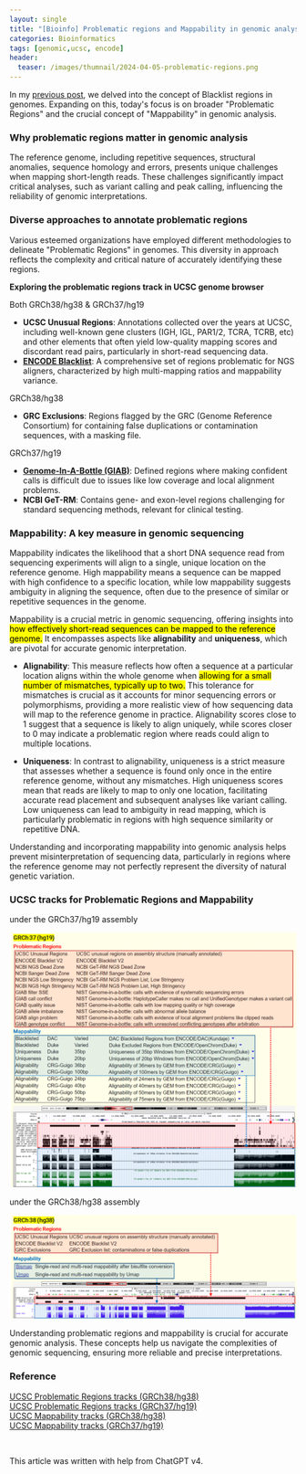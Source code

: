 ```yaml
---
layout: single
title: "[Bioinfo] Problematic regions and Mappability in genomic analysis"
categories: Bioinformatics
tags: [genomic,ucsc, encode]
header:
  teaser: /images/thumnail/2024-04-05-problematic-regions.png
---
```


In my [previous post](https://keun-hong.github.io/bioinformatics/encode-blacklist/), we delved into the concept of Blacklist regions in genomes. Expanding on this, today's focus is on broader "Problematic Regions" and the crucial concept of "Mappability" in genomic analysis.

### Why problematic regions matter in genomic analysis

The reference genome, including repetitive sequences, structural anomalies, sequence homology and errors, presents unique challenges when mapping short-length reads. These challenges significantly impact critical analyses, such as variant calling and peak calling, influencing the reliability of genomic interpretations.

### Diverse approaches to annotate problematic regions

Various esteemed organizations have employed different methodologies to delineate "Problematic Regions" in genomes. This diversity in approach reflects the complexity and critical nature of accurately identifying these regions.

**Exploring the problematic regions track in UCSC genome browser**

Both GRCh38/hg38 & GRCh37/hg19

- **UCSC Unusual Regions**: Annotations collected over the years at UCSC, including well-known gene clusters (IGH, IGL, PAR1/2, TCRA, TCRB, etc) and other elements that often yield low-quality mapping scores and discordant read pairs, particularly in short-read sequencing data.
- [**ENCODE Blacklist**](https://github.com/Boyle-Lab/Blacklist/blob/master/lists/hg19-blacklist-README.pdf): A comprehensive set of regions problematic for NGS aligners, characterized by high multi-mapping ratios and mappability variance.

GRCh38/hg38

- **GRC Exclusions**: Regions flagged by the GRC (Genome Reference Consortium) for containing false duplications or contamination sequences, with a masking file.

GRCh37/hg19

- [**Genome-In-A-Bottle (GIAB)**](https://www.nist.gov/programs-projects/genome-bottle): Defined regions where making confident calls is difficult due to issues like low coverage and local alignment problems.
- **NCBI GeT-RM**: Contains gene- and exon-level regions challenging for standard sequencing methods, relevant for clinical testing.

### Mappability: A key measure in genomic sequencing

Mappability indicates the likelihood that a short DNA sequence read from sequencing experiments will align to a single, unique location on the reference genome. High mappability means a sequence can be mapped with high confidence to a specific location, while low mappability suggests ambiguity in aligning the sequence, often due to the presence of similar or repetitive sequences in the genome.

Mappability is a crucial metric in genomic sequencing, offering insights into <mark>how effectively short-read sequences can be mapped to the reference genome.</mark> It encompasses aspects like **alignability** and **uniqueness**, which are pivotal for accurate genomic interpretation.

- **Alignability**: This measure reflects how often a sequence at a particular location aligns within the whole genome when <mark>allowing for a small number of mismatches, typically up to two.</mark> This tolerance for mismatches is crucial as it accounts for minor sequencing errors or polymorphisms, providing a more realistic view of how sequencing data will map to the reference genome in practice. Alignability scores close to 1 suggest that a sequence is likely to align uniquely, while scores closer to 0 may indicate a problematic region where reads could align to multiple locations.

- **Uniqueness**: In contrast to alignability, uniqueness is a strict measure that assesses whether a sequence is found only once in the entire reference genome, without any mismatches. High uniqueness scores mean that reads are likely to map to only one location, facilitating accurate read placement and subsequent analyses like variant calling. Low uniqueness can lead to ambiguity in read mapping, which is particularly problematic in regions with high sequence similarity or repetitive DNA.

Understanding and incorporating mappability into genomic analysis helps prevent misinterpretation of sequencing data, particularly in regions where the reference genome may not perfectly represent the diversity of natural genetic variation.

### UCSC tracks for Problematic Regions and Mappability

under the GRCh37/hg19 assembly

![](../../images/2024-04-05-problematic-regions/2024-04-05-21-40-00-image.png)

under the GRCh38/hg38 assembly

![](../../images/2024-04-05-problematic-regions/2024-04-05-21-40-05-image.png)

Understanding problematic regions and mappability is crucial for accurate genomic analysis. These concepts help us navigate the complexities of genomic sequencing, ensuring more reliable and precise interpretations.

### Reference

[UCSC Problematic Regions tracks (GRCh38/hg38)](https://genome.ucsc.edu/cgi-bin/hgTrackUi?hgsid=2085777710_cG7fOciiX5UkBnNjpWwmGeAaLMw7&g=problematicSuper&hgTracksConfigPage=configure)<br>[UCSC Problematic Regions tracks (GRCh37/hg19)](https://genome.ucsc.edu/cgi-bin/hgTrackUi?hgsid=2085772932_rUYMafXlv64Lk7kLe4ozMEQcJpNr&g=problematic&hgTracksConfigPage=configure)<br>[UCSC Mappability tracks (GRCh38/hg38)](https://genome.ucsc.edu/cgi-bin/hgTrackUi?hgsid=2085964354_bgEjxal88GxBb7DP8Amw5PKsI1WH&db=hg38&c=chr21&g=mappability)<br>[UCSC Mappability tracks (GRCh37/hg19)](https://genome.ucsc.edu/cgi-bin/hgTrackUi?hgsid=2085772932_rUYMafXlv64Lk7kLe4ozMEQcJpNr&db=hg19&c=chr21&g=wgEncodeMapability)

<br>

This article was written with help from ChatGPT v4.